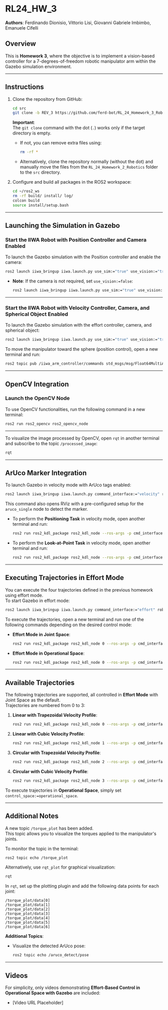 # **RL24_HW_3**
**Authors**: Ferdinando Dionisio, Vittorio Lisi, Giovanni Gabriele Imbimbo, Emanuele Cifelli

## Overview

This is **Homework 3**, where the objective is to implement a vision-based controller for a 7-degrees-of-freedom robotic manipulator arm within the Gazebo simulation environment.

---

## **Instructions**

1. Clone the repository from GitHub:  
   ```bash
   cd src
   git clone -b REV_3 https://github.com/ferd-bot/RL_24_Homework_3_Robotics.git .
   ```
   **Important**:  
   The `git clone` command with the dot (`.`) works only if the target directory is empty.  
   - If not, you can remove extra files using:
     ```bash
     rm -rf *
     ```
   - Alternatively, clone the repository normally (without the dot) and manually move the files from the `RL_24_Homework_2_Robotics` folder to the `src` directory.

2. Configure and build all packages in the ROS2 workspace:  
   ```bash
   cd ~/ros2_ws
   rm -rf build/ install/ log/
   colcon build
   source install/setup.bash
   ```

---

## Launching the Simulation in Gazebo

### Start the IIWA Robot with Position Controller and Camera Enabled
To launch the Gazebo simulation with the Position controller and enable the camera:
```bash
ros2 launch iiwa_bringup iiwa.launch.py use_sim:="true" use_vision:="true"
```

- **Note**: If the camera is not required, set `use_vision:=false`:
  ```bash
  ros2 launch iiwa_bringup iiwa.launch.py use_sim:="true" use_vision:="false"
  ```

---

### Start the IIWA Robot with Velocity Controller, Camera, and Spherical Object Enabled
To launch the Gazebo simulation with the effort controller, camera, and spherical object:
```bash
ros2 launch iiwa_bringup iiwa.launch.py use_sim:="true" use_vision:="true" spherical_object:="true"
```

To move the manipulator toward the sphere (position control), open a new terminal and run:
```bash
ros2 topic pub /iiwa_arm_controller/commands std_msgs/msg/Float64MultiArray "data: [1.7, 2.0, 0.0, 2.0, 0.0, -1.5, 0.0]"
```

---

## OpenCV Integration

### Launch the OpenCV Node
To use OpenCV functionalities, run the following command in a new terminal:
```bash
ros2 run ros2_opencv ros2_opencv_node
```

---

To visualize the image processed by OpenCV, open `rqt` in another terminal and subscribe to the topic `/processed_image`:
```bash
rqt
```

---

## ArUco Marker Integration

To launch Gazebo in velocity mode with ArUco tags enabled:
```bash
ros2 launch iiwa_bringup iiwa.launch.py command_interface:="velocity" robot_controller:="velocity_controller" use_sim:="true" use_vision:="true" aruco_tag:="true"
```

This command also opens RViz with a pre-configured setup for the `aruco_single` node to detect the marker.

- To perform the **Positioning Task** in velocity mode, open another terminal and run:
  ```bash
  ros2 run ros2_kdl_package ros2_kdl_node --ros-args -p cmd_interface:=velocity -p task:=positioning
  ```

- To perform the **Look-at-Point Task** in velocity mode, open another terminal and run:
  ```bash
  ros2 run ros2_kdl_package ros2_kdl_node --ros-args -p cmd_interface:=velocity -p task:=look-at-point
  ```

---

## Executing Trajectories in Effort Mode

You can execute the four trajectories defined in the previous homework using effort mode.  
To start Gazebo in effort mode:
```bash
ros2 launch iiwa_bringup iiwa.launch.py command_interface:="effort" robot_controller:="effort_controller" use_sim:="true" use_vision:="true" aruco_tag:="true"
```

To execute the trajectories, open a new terminal and run one of the following commands depending on the desired control mode:

- **Effort Mode in Joint Space**:
  ```bash
  ros2 run ros2_kdl_package ros2_kdl_node 0 --ros-args -p cmd_interface:=effort -p control_space:=joint_space
  ```

- **Effort Mode in Operational Space**:
  ```bash
  ros2 run ros2_kdl_package ros2_kdl_node 0 --ros-args -p cmd_interface:=effort -p control_space:=operational_space
  ```

---

## **Available Trajectories**

The following trajectories are supported, all controlled in **Effort Mode** with Joint Space as the default.  
Trajectories are numbered from 0 to 3:

1. **Linear with Trapezoidal Velocity Profile**:
   ```bash
   ros2 run ros2_kdl_package ros2_kdl_node 0 --ros-args -p cmd_interface:=effort -p control_space:=joint_space
   ```

2. **Linear with Cubic Velocity Profile**:
   ```bash
   ros2 run ros2_kdl_package ros2_kdl_node 1 --ros-args -p cmd_interface:=effort -p control_space:=joint_space
   ```

3. **Circular with Trapezoidal Velocity Profile**:
   ```bash
   ros2 run ros2_kdl_package ros2_kdl_node 2 --ros-args -p cmd_interface:=effort -p control_space:=joint_space
   ```

4. **Circular with Cubic Velocity Profile**:
   ```bash
   ros2 run ros2_kdl_package ros2_kdl_node 3 --ros-args -p cmd_interface:=effort -p control_space:=joint_space
   ```

To execute trajectories in **Operational Space**, simply set `control_space:=operational_space`.

---

## **Additional Notes**

A new topic `/torque_plot` has been added.  
This topic allows you to visualize the torques applied to the manipulator's joints.

To monitor the topic in the terminal:
```bash
ros2 topic echo /torque_plot
```

Alternatively, use `rqt_plot` for graphical visualization:
```bash
rqt
```

In `rqt`, set up the plotting plugin and add the following data points for each joint:
```
/torque_plot/data[0]
/torque_plot/data[1]
/torque_plot/data[2]
/torque_plot/data[3]
/torque_plot/data[4]
/torque_plot/data[5]
/torque_plot/data[6]
```

**Additional Topics**:
- Visualize the detected ArUco pose:
  ```bash
  ros2 topic echo /aruco_detect/pose
  ```

---

## **Videos**
For simplicity, only videos demonstrating **Effort-Based Control in Operational Space with Gazebo** are included:
- [Video URL Placeholder]


